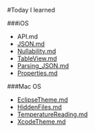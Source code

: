 #Today I learned

###iOS
* API.md
* <a href ="https://github.com/logicxd/til/blob/master/iOS/JSON.md">JSON.md</a>
* <a href="https://github.com/logicxd/til/blob/master/iOS/Nullability.md">Nullability.md</a>
* <a href="https://github.com/logicxd/til/blob/master/iOS/TableView.md">TableView.md</a>
* <a href="https://github.com/logicxd/til/blob/master/iOS/Parsing_JSON.md">Parsing_JSON.md</a>
* <a href ="https://github.com/logicxd/til/blob/master/iOS/Properties.md">Properties.md</a>

###Mac OS
* <a href="https://github.com/logicxd/til/blob/master/MacOS/EclipseTheme.md">EclipseTheme.md</a>
* <a href="https://github.com/logicxd/til/blob/master/MacOS/HiddenFiles.md">HiddenFiles.md</a>
* <a href="https://github.com/logicxd/til/blob/master/MacOS/TemperatureReading.md">TemperatureReading.md</a>
* <a href="https://github.com/logicxd/til/blob/master/MacOS/XcodeTheme.md">XcodeTheme.md</a>
